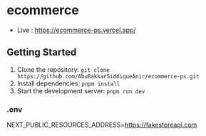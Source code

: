# ecommerce

- Live : https://ecommerce-ps.vercel.app/

## Getting Started

1. Clone the repository: `git clone https://github.com/AbuBakkarSiddiqueAnir/ecommerce-ps.git`
2. Install dependencies: `pnpm install`
3. Start the development server: `pnpm run dev`

### .env

NEXT_PUBLIC_RESOURCES_ADDRESS=https://fakestoreapi.com

